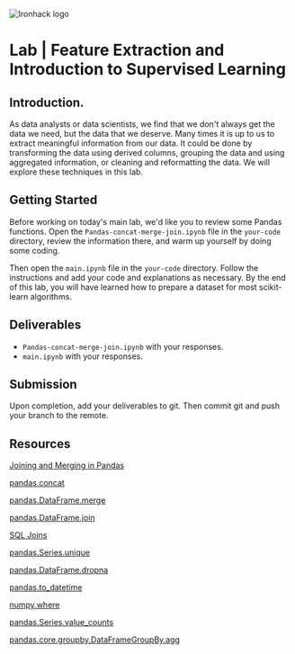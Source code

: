 ![Ironhack logo](https://i.imgur.com/1QgrNNw.png)

# Lab | Feature Extraction and Introduction to Supervised Learning

## Introduction.

As data analysts or data scientists, we find that we don't always get the data we need, but the data that we deserve. Many times it is up to us to extract meaningful information from our data. It could be done by transforming the data using derived columns, grouping the data and using aggregated information, or cleaning and reformatting the data. We will explore these techniques in this lab.

## Getting Started

Before working on today's main lab, we'd like you to review some Pandas functions. Open the `Pandas-concat-merge-join.ipynb` file in the `your-code` directory, review the information there, and warm up yourself by doing some coding.

Then open the `main.ipynb` file in the `your-code` directory. Follow the instructions and add your code and explanations as necessary. By the end of this lab, you will have learned how to prepare a dataset for most scikit-learn algorithms.

## Deliverables

- `Pandas-concat-merge-join.ipynb` with your responses.
- `main.ipynb` with your responses.

## Submission

Upon completion, add your deliverables to git. Then commit git and push your branch to the remote.

## Resources

[Joining and Merging in Pandas](https://pandas.pydata.org/pandas-docs/stable/merging.html)

[pandas.concat](https://pandas.pydata.org/pandas-docs/stable/generated/pandas.concat.html)

[pandas.DataFrame.merge](https://pandas.pydata.org/pandas-docs/stable/generated/pandas.DataFrame.merge.html)

[pandas.DataFrame.join](https://pandas.pydata.org/pandas-docs/stable/generated/pandas.DataFrame.join.html)

[SQL Joins](https://www.w3schools.com/sql/sql_join.asp)

[pandas.Series.unique](https://pandas.pydata.org/pandas-docs/stable/generated/pandas.Series.unique.html)

[pandas.DataFrame.dropna](https://pandas.pydata.org/pandas-docs/stable/generated/pandas.DataFrame.dropna.html)

[pandas.to_datetime](https://pandas.pydata.org/pandas-docs/stable/generated/pandas.to_datetime.html)

[numpy.where](https://docs.scipy.org/doc/numpy-1.13.0/reference/generated/numpy.where.html)

[pandas.Series.value_counts](https://pandas.pydata.org/pandas-docs/stable/generated/pandas.Series.value_counts.html)

[pandas.core.groupby.DataFrameGroupBy.agg](https://pandas.pydata.org/pandas-docs/stable/generated/pandas.core.groupby.DataFrameGroupBy.agg.html)